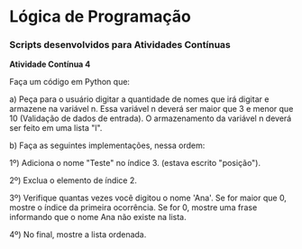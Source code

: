 # Lógica de Programação

### Scripts desenvolvidos para Atividades Contínuas

**Atividade Contínua 4**

Faça um código em Python que:

a) Peça para o usuário digitar a quantidade de nomes que irá digitar e armazene na variável n. Essa variável n deverá ser maior que 3 e menor que 10 (Validação de dados de entrada). O armazenamento da variável n deverá ser feito em uma lista "l".

b) Faça as seguintes implementações, nessa ordem:

1º) Adiciona o nome "Teste" no índice 3. (estava escrito "posição").

2º) Exclua o elemento de índice 2.

3º) Verifique quantas vezes você digitou o nome 'Ana'. Se for maior que 0, mostre o índice da primeira ocorrência.
Se for 0, mostre uma frase informando que o nome Ana não existe na lista.

4º) No final, mostre a lista ordenada.
